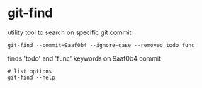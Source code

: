 # git-find

utility tool to search on specific git commit

```shell
git-find --commit=9aaf0b4 --ignore-case --removed todo func
```

finds 'todo' and 'func' keywords on 9aaf0b4 commit

```shell
# list options
git-find --help
```
